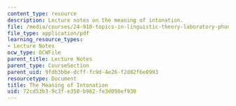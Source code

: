 ```yaml
---
content_type: resource
description: Lecture notes on the meaning of intonation.
file: /media/courses/24-910-topics-in-linguistic-theory-laboratory-phonology-spring-2007/72cd53b39c3fe350b962fe3d098ef930_lec8_focus.pdf
file_type: application/pdf
learning_resource_types:
- Lecture Notes
ocw_type: OCWFile
parent_title: Lecture Notes
parent_type: CourseSection
parent_uid: 9fdb3bbe-dcff-fc9d-4e26-f2d82f6e0993
resourcetype: Document
title: The Meaning of Intonation
uid: 72cd53b3-9c3f-e350-b962-fe3d098ef930
---
```


